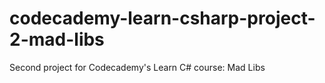 # codecademy-learn-csharp-project-2-mad-libs
Second project for Codecademy's Learn C# course: Mad Libs
